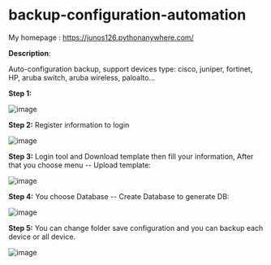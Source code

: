 # backup-configuration-automation

My homepage : https://junos126.pythonanywhere.com/

**Description**: 

Auto-configuration backup, support devices type: cisco, juniper, fortinet, HP, aruba switch, aruba wireless, paloalto...

**Step 1:**

![image](https://github.com/huynq8/backup-configuration-automation/assets/40312085/4a3fa466-6890-4a8a-8bfc-549ef38e02b1)

**Step 2:** Register information to login

![image](https://github.com/huynq8/backup-configuration-automation/assets/40312085/9c7d1a88-2cd8-4ccf-91e0-d9918214b1f2)


**Step 3:** Login tool and Download template then fill your information, After that you choose menu -- Upload template:

![image](https://github.com/huynq8/backup-configuration-automation/assets/40312085/16132280-dcbc-4d74-b8c3-ed7109111d50)


**Step 4:** You choose Database -- Create Database to generate DB:

![image](https://github.com/huynq8/backup-configuration-automation/assets/40312085/1805a6e2-4da0-4987-9115-9343f39b344f)


**Step 5:** You can change folder save configuration and you can backup each device or all device.

![image](https://github.com/huynq8/backup-configuration-automation/assets/40312085/7ec55bca-03f5-429b-9da3-77b31a37a9c8)
